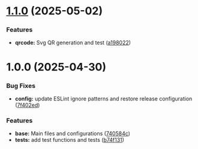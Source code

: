 # [1.1.0](https://github.com/KaruzG/qrcrypt/compare/v1.0.0...v1.1.0) (2025-05-02)


### Features

* **qrcode:** Svg QR generation and test ([a198022](https://github.com/KaruzG/qrcrypt/commit/a1980227fd0e49525e3d7b3581897a1493a8811e))

# 1.0.0 (2025-04-30)


### Bug Fixes

* **config:** update ESLint ignore patterns and restore release configuration ([7f402ed](https://github.com/KaruzG/qrcrypt/commit/7f402edc50b2864576f3017e7f2f7768e5baf69e))


### Features

* **base:** Main files and configurations ([740584c](https://github.com/KaruzG/qrcrypt/commit/740584cc505a56c3a0a23cc4eb5b3dcd52e2cf76))
* **tests:** add test functions and tests ([b74f131](https://github.com/KaruzG/qrcrypt/commit/b74f1311f8b728eab43d76bdd1a14ea6268c170c))
